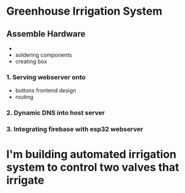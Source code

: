 # Greenhouse Irrigation System

## Assemble Hardware 
- 
- soldering components
- creating box 
### 1. Serving webserver onto 
- buttons frontend design
- routing 
### 2. Dynamic DNS into host server
### 3. Integrating firebase with esp32 webserver


# I'm building automated irrigation system to control two valves that irrigate 